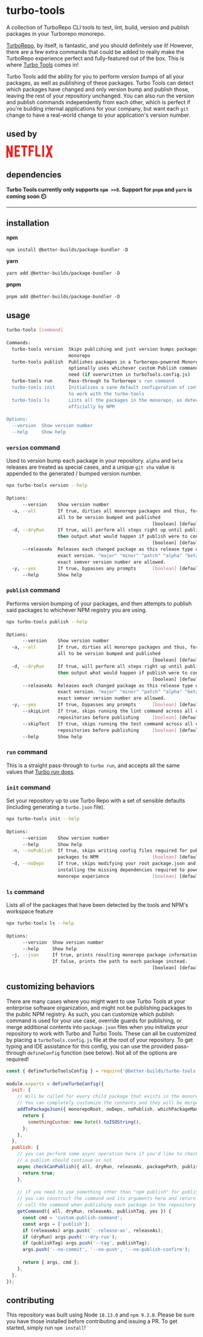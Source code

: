 # turbo-tools
A collection of TurboRepo CLI tools to test, lint, build, version and publish packages in your Turborepo monorepo.

[TurboRepo](https://turbo.build/), by itself, is fantastic, and you should definitely use it! However, there are a few extra commands that could be added to really make the TurboRepo experience perfect and fully-featured out of the box. This is where [Turbo Tools](https://github.com/benduran/turbo-tools) comes in!

Turbo Tools add the ability for you to perform version bumps of all your packages, as well as publishing of these packages. Turbo Tools can detect which packages have changed and only version bump and publish those, leaving the rest of your repository unchanged. You can also run the version and publish commands independently from each other, which is perfect if you're building internal applications for your company, but want each `git` change to have a real-world change to your application's version number.

## used by

![Netflix](./docs/assets/logos/netflix.png)

## dependencies

**Turbo Tools currently only supports `npm >=8`. Support for `pnpm` and `yarn` is coming soon ⏲️**

---

## installation

**npm**

`npm install @better-builds/package-bundler -D`

**yarn**

`yarn add @better-builds/package-bundler -D`

**pnpm**

`pnpm add @better-builds/package-bundler -D`

## usage

```bash
turbo-tools [command]

Commands:
  turbo-tools version  Skips publishing and just version bumps packages in your
                       monorepo
  turbo-tools publish  Publishes packages in a Turborepo-powered Monorepo, and
                       optionally uses whichever custom Publish command you may
                       need (if overwritten in turboTools.config.js)
  turbo-tools run      Pass-through to Turborepo's run command
  turbo-tools init     Initializes a sane default configuration of config files
                       to work with the turbo-tools
  turbo-tools ls       Lists all the packages in the monorepo, as detected
                       officially by NPM

Options:
  --version  Show version number                                       [boolean]
  --help     Show help                                                 [boolean]
```

### `version` command
Used to version bump each package in your repository. `alpha` and `beta` releases are treated as special cases, and a unique `git sha` value is appended to the generated / bumped version number.

```bash
npx turbo-tools version --help

Options:
      --version    Show version number                                 [boolean]
  -a, --all        If true, dirties all monorepo packages and thus, forces them
                   all to be version bumped and published
                                                      [boolean] [default: false]
  -d, --dryRun     If true, will perform all steps right up until publish, and
                   then output what would happen if publish were to continue
                                                      [boolean] [default: false]
      --releaseAs  Releases each changed package as this release type or as an
                   exact version. "major" "minor" "patch" "alpha" "beta" or an
                   exact semver version number are allowed.             [string]
  -y, --yes        If true, bypasses any prompts      [boolean] [default: false]
      --help       Show help                                           [boolean]
```

### `publish` command
Performs version bumping of your packages, and then attempts to publish said packages to whichever NPM registry you are using.


```bash
npx turbo-tools publish --help

Options:
      --version    Show version number                                 [boolean]
  -a, --all        If true, dirties all monorepo packages and thus, forces them
                   all to be version bumped and published
                                                      [boolean] [default: false]
  -d, --dryRun     If true, will perform all steps right up until publish, and
                   then output what would happen if publish were to continue
                                                      [boolean] [default: false]
      --releaseAs  Releases each changed package as this release type or as an
                   exact version. "major" "minor" "patch" "alpha" "beta" or an
                   exact semver version number are allowed.             [string]
  -y, --yes        If true, bypasses any prompts      [boolean] [default: false]
      --skipLint   If true, skips running the lint command across all changed
                   repositories before publishing     [boolean] [default: false]
      --skipTest   If true, skips running the test command across all changed
                   repositories before publishing     [boolean] [default: false]
      --help       Show help                                           [boolean]
```

### `run` command
This is a straight pass-through to `turbo run`, and accepts all the same values that [Turbo run does](https://turbo.build/repo/docs/reference/command-line-reference#turbo-run-task).

### `init` command
Set your repository up to use Turbo Repo with a set of sensible defaults (including generating a `turbo.json` file).

```bash
npx turbo-tools init --help

Options:
      --version    Show version number                                 [boolean]
      --help       Show help                                           [boolean]
  -n, --noPublish  If true, skips writing config files required for publishing
                   packages to NPM                    [boolean] [default: false]
  -d, --noDeps     If true, skips modifying your root package.json and
                   installing the missing dependencies required to power your
                   monorepo experience                [boolean] [default: false]
```

### `ls` command
Lists all of the packages that have been detected by the tools and NPM's workspace feature

```bash
npx turbo-tools ls --help

Options:
      --version  Show version number                                   [boolean]
      --help     Show help                                             [boolean]
  -j, --json     If true, prints resulting monorepo package information as JSON.
                 If false, prints the path to each package instead.
                                                      [boolean] [default: false]
```

## customizing behaviors

There are many cases where you might want to use Turbo Tools at your enterprise software organization, and might not be publishing packages to the public NPM registry. As such, you can customize which publish command is used for your use case, override guards for publishing, or merge additional contents into `package.json` files when you initialize your repository to work with Turbo and Turbo Tools. These can all be customized by placing a `turboTools.config.js` file at the root of your repository. To get typing and IDE assistance for this config, you can use the provided pass-through `defineConfig` function (see below). Not all of the options are required!

```javascript
const { defineTurboToolsConfig } = require('@better-builds/turbo-tools');

module.exports = defineTurboConfig({
  init: {
    // Will be called for every child package that exists in the monorepo when "init" is called.
    // You can completely customize the contents and they will be merged in with Turbo Tools' defaults
    addToPackageJson({ monorepoRoot, noDeps, noPublish, whichPackageManager }) {
      return {
        somethingCustom: new Date().toISOString(),
      };
    },
  },
  publish: {
    // you can perform some async operation here if you'd like to check whether
    // a publish should continue or not
    async checkCanPublish({ all, dryRun, releaseAs, packagePath, publishTag, yes }) {
      return true;
    },

    // if you need to use something other than "npm publish" for publishing your packages,
    // you can construct the command and its arguments here and return them to have Turbo Tools
    // call the command when publishing each package in the repository
    getCommand({ all, dryRun, releaseAs, publishTag, yes }) {
      const cmd = 'custom-publish-command';
      const args = ['publish'];
      if (releaseAs) args.push('--release-as', releaseAs);
      if (dryRun) args.push('--dry-run');
      if (publishTag) args.push('--tag', publishTag);
      args.push('--no-commit', '--no-push', '--no-publish-confirm');

      return { args, cmd };
    },
  },
});
```

## contributing

This repository was built using Node `18.13.0` and `npm 9.3.0`. Please be sure you have those installed before contributing and issuing a PR. To get started, simply run `npm install`!
